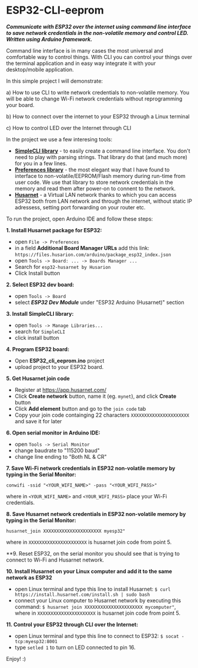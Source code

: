 # ESP32-CLI-eeprom

**_Communicate with ESP32 over the internet using command line interface to save network credentials in the non-volatile memory and control LED. Written using Arduino framework._**

Command line interface is in many cases the most universal and comfortable way to control things. With CLI you can control your things over the terminal application and in easy way integrate it with your desktop/mobile application.

In this simple project I will demonstrate:

a) How to use CLI to write network credentials to non-volatile memory. You will be able to change Wi-Fi network credentials without reprogramming your board.

b) How to connect over the internet to your ESP32 through a Linux terminal

c) How to control LED over the Internet through CLI


In the project we use a few interesing tools:

- **[SimpleCLI library](https://github.com/spacehuhn/SimpleCLI)** - 
to easily create a command line interface. You don't need to play with parsing strings. That library do that (and much more) for you in a few lines.
- **[Preferences library](https://github.com/espressif/arduino-esp32/blob/master/libraries/Preferences/src/Preferences.h)** - the most elegant way that I have found to interface to non-volatile/EEPROM/Flash memory during run-time from user code. We use that library to store network credentials in the memory and read them after power-on to connent to the network.
- **[Husarnet](https://github.com/husarnet/arduino-esp32)** - a Virtual LAN network thanks to which you can access ESP32 both from LAN network and through the internet, without static IP adressess, setting port forwarding on your router etc.


To run the project, open Arduino IDE and follow these steps:

**1. Install Husarnet package for ESP32:**

- open `File -> Preferences`
- in a field **Additional Board Manager URLs** add this link: `https://files.husarion.com/arduino/package_esp32_index.json`
- open `Tools -> Board: ... -> Boards Manager ...`
- Search for `esp32-husarnet by Husarion`
- Click Install button

**2. Select ESP32 dev board:**

- open `Tools -> Board`
- select **_ESP32 Dev Module_** under "ESP32 Arduino (Husarnet)" section

**3. Install SimpleCLI library:**

- open `Tools -> Manage Libraries...`
- search for `SimpleCLI`
- click install button

**4. Program ESP32 board:**

- Open **ESP32_cli_eeprom.ino** project
- upload project to your ESP32 board.

**5. Get Husarnet join code**

- Register at https://app.husarnet.com/
- Click **Create network** button, name it (eg. `mynet`), and click **Create** button
- Click **Add element** button and go to the `join code` tab
- Copy your join code containging 22 characters `XXXXXXXXXXXXXXXXXXXXXX` and save it for later

**6. Open serial monitor in Arduino IDE:**

- open `Tools -> Serial Monitor`
- change baudrate to "115200 baud"
- change line ending to "Both NL & CR"

**7. Save Wi-Fi network credentials in ESP32 non-volatile memory by typing in the Serial Monitor:**

`conwifi -ssid "<YOUR_WIFI_NAME>" -pass "<YOUR_WIFI_PASS>"`

where in `<YOUR_WIFI_NAME>` and `<YOUR_WIFI_PASS>` place your Wi-Fi credentials.

**8. Save Husarnet network credentials in ESP32 non-volatile memory by typing in the Serial Monitor:**

`husarnet_join XXXXXXXXXXXXXXXXXXXXXX myesp32"`

where in `XXXXXXXXXXXXXXXXXXXXXX` is husarnet join code from point 5.

**9. Reset ESP32, on the serial monitor you should see that is trying to connect to Wi-Fi and Husarnet network.

**10. Install Husarnet on your Linux computer and add it to the same network as ESP32**

- open Linux terminal and type this line to install Husarnet: `$ curl https://install.husarnet.com/install.sh | sudo bash`
- connect your Linux computer to Husarnet network by executing this command: `$ husarnet join XXXXXXXXXXXXXXXXXXXXXX mycomputer"`, where in `XXXXXXXXXXXXXXXXXXXXXX` is husarnet join code from point 5.

**11. Control your ESP32 through CLI over the Internet:**

- open Linux terminal  and type this line to connect to ESP32: `$ socat - tcp:myesp32:8001`
- type `setled 1` to turn on LED connected to pin 16.

Enjoy! :)
